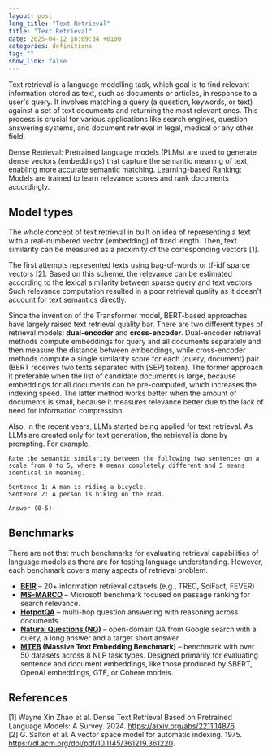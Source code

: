 ```yaml
---
layout: post
long_title: "Text Retrieval"
title: "Text Retrieval"
date: 2025-04-12 16:09:34 +0100
categories: definitions
tag: ""
show_link: false
---
```


<script type="text/javascript" async
 src="https://cdn.jsdelivr.net/npm/mathjax@3/es5/tex-mml-chtml.js">
</script>

Text retrieval is a language modelling task, which goal is to find relevant information stored as text, such as documents or articles, in response to a user's query. It involves matching a query (a question, keywords, or text) against a set of text documents and returning the most relevant ones. This process is crucial for various applications like search engines, question answering systems, and document retrieval in legal, medical or any other field.

Dense Retrieval:
Pretrained language models (PLMs) are used to generate dense vectors (embeddings) that capture the semantic meaning of text, enabling more accurate semantic matching. 
Learning-based Ranking:
Models are trained to learn relevance scores and rank documents accordingly.

## Model types

The whole concept of text retrieval in built on idea of representing a text with a real-numbered vector (embedding) of fixed length. Then, text similarity can be measured as a proximity of the corresponding vectors [1].

The first attempts represented texts using bag-of-words or tf-idf sparce vectors [2]. Based on this scheme, the relevance can be estimated according to the lexical similarity between sparse query and text vectors. Such relevance computation resulted in a poor retrieval quality as it doesn't account for text semantics directly.

Since the invention of the Transformer model, BERT-based approaches have largely raised text retrieval quality bar. There are two different types of retrieval models: **dual-encoder** and **cross-encoder**. Dual-encoder retrieval methods compute embeddings for query and all documents separately and then measure the distance between embeddings, while cross-encoder methods compute a single similarity score for each $\langle$query, document$\rangle$ pair (BERT receives two texts separated with [SEP] token). The former approach it preferable when the list of candidate documents is large, because embeddings for all documents can be pre-computed, which increases the indexing speed. The latter method works better when the amount of documents is small, because it measures relevance better due to the lack of need for information compression.

Also, in the recent years, LLMs started being applied for text retrieval. As LLMs are created only for text generation, the retrieval is done by prompting. For example, 
```
Rate the semantic similarity between the following two sentences on a scale from 0 to 5, where 0 means completely different and 5 means identical in meaning.

Sentence 1: A man is riding a bicycle.
Sentence 2: A person is biking on the road.

Answer (0-5):
```

## Benchmarks

There are not that much benchmarks for evaluating retrieval capabilities of language models as there are for testing language understanding. However, each benchmark covers many aspects of retrieval problem.

* **[BEIR](https://github.com/beir-cellar/beir?tab=readme-ov-file)** – 20+ information retrieval datasets (e.g., TREC, SciFact, FEVER)
* **[MS-MARCO](https://microsoft.github.io/msmarco/)** – Microsoft benchmark focused on passage ranking for search relevance.
* **[HotpotQA](https://hotpotqa.github.io/)** – multi-hop question answering with reasoning across documents.
* **[Natural Questions (NQ)](https://ai.google.com/research/NaturalQuestions)** – open-domain QA from Google search	with a query, a long answer and a target short answer.
* **[MTEB](https://github.com/embeddings-benchmark/mteb?tab=readme-ov-file) (Massive Text Embedding Benchmark)** – benchmark with over 50 datasets across 8 NLP task types. Designed primarily for evaluating sentence and document embeddings, like those produced by SBERT, OpenAI embeddings, GTE, or Cohere models.

## References

[1] Wayne Xin Zhao et al. Dense Text Retrieval Based on Pretrained Language Models: A Survey. 2024. https://arxiv.org/abs/2211.14876.   
[2] G. Salton et al. A vector space model for automatic indexing. 1975. https://dl.acm.org/doi/pdf/10.1145/361219.361220.   

